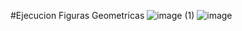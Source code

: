 #Ejecucion Figuras Geometricas
![image (1)](https://github.com/user-attachments/assets/b662a1fc-883a-4d69-acb2-9bc480836a63)
![image](https://github.com/user-attachments/assets/dc14b423-984f-4b2f-92d1-f92926da2424)

